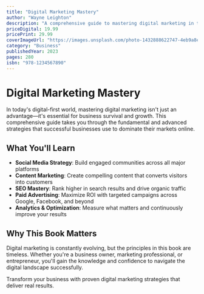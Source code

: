 ```yaml
---
title: "Digital Marketing Mastery"
author: "Wayne Leighton"
description: "A comprehensive guide to mastering digital marketing in the modern age. Learn proven strategies for social media, content marketing, SEO, and paid advertising that will transform your business."
priceDigital: 19.99
pricePrint: 29.99
coverImageUrl: "https://images.unsplash.com/photo-1432888622747-4eb9a8efeb07?w=400&h=600&fit=crop"
category: "Business"
publishedYear: 2023
pages: 280
isbn: "978-1234567890"
---
```


# Digital Marketing Mastery

In today's digital-first world, mastering digital marketing isn't just an advantage—it's essential for business survival and growth. This comprehensive guide takes you through the fundamental and advanced strategies that successful businesses use to dominate their markets online.

## What You'll Learn

- **Social Media Strategy**: Build engaged communities across all major platforms
- **Content Marketing**: Create compelling content that converts visitors into customers
- **SEO Mastery**: Rank higher in search results and drive organic traffic
- **Paid Advertising**: Maximize ROI with targeted campaigns across Google, Facebook, and beyond
- **Analytics & Optimization**: Measure what matters and continuously improve your results

## Why This Book Matters

Digital marketing is constantly evolving, but the principles in this book are timeless. Whether you're a business owner, marketing professional, or entrepreneur, you'll gain the knowledge and confidence to navigate the digital landscape successfully.

Transform your business with proven digital marketing strategies that deliver real results.
